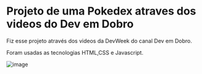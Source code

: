 <h1>Projeto de uma Pokedex atraves dos videos do Dev em Dobro</h1>

<p>Fiz esse projeto através dos videos da DevWeek do canal Dev em Dobro.</p>
<p>Foram usadas as tecnologias HTML,CSS e Javascript.</p>


![image](https://user-images.githubusercontent.com/97179986/179633919-fab27fc3-63b3-446a-8aeb-94e4740cb28f.png)
